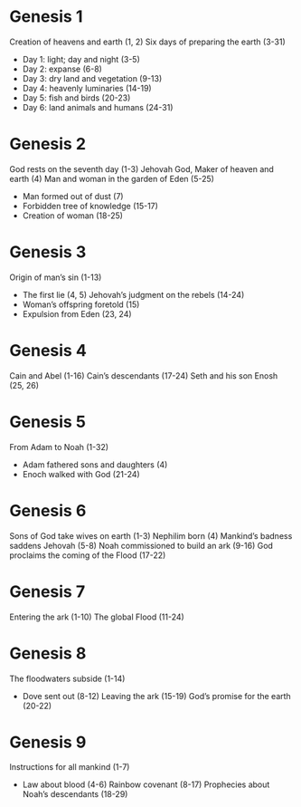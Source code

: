 # Genesis 1

Creation of heavens and earth (1, 2)
Six days of preparing the earth (3-31)
- Day 1: light; day and night (3-5)
- Day 2: expanse (6-8)
- Day 3: dry land and vegetation (9-13)
- Day 4: heavenly luminaries (14-19)
- Day 5: fish and birds (20-23)
- Day 6: land animals and humans (24-31)

# Genesis 2

God rests on the seventh day (1-3)
Jehovah God, Maker of heaven and earth (4)
Man and woman in the garden of Eden (5-25)
- Man formed out of dust (7)
- Forbidden tree of knowledge (15-17)
- Creation of woman (18-25)

# Genesis 3

Origin of man’s sin (1-13)
- The first lie (4, 5)
Jehovah’s judgment on the rebels (14-24)
- Woman’s offspring foretold (15)
- Expulsion from Eden (23, 24)

# Genesis 4

Cain and Abel (1-16)
Cain’s descendants (17-24)
Seth and his son Enosh (25, 26)

# Genesis 5

From Adam to Noah (1-32)
- Adam fathered sons and daughters (4)
- Enoch walked with God (21-24)

# Genesis 6

Sons of God take wives on earth (1-3)
Nephilim born (4)
Mankind’s badness saddens Jehovah (5-8)
Noah commissioned to build an ark (9-16)
God proclaims the coming of the Flood (17-22)

# Genesis 7

Entering the ark (1-10)
The global Flood (11-24)

# Genesis 8

The floodwaters subside (1-14)
- Dove sent out (8-12)
Leaving the ark (15-19)
God’s promise for the earth (20-22)

# Genesis 9

Instructions for all mankind (1-7)
- Law about blood (4-6)
Rainbow covenant (8-17)
Prophecies about Noah’s descendants (18-29)

